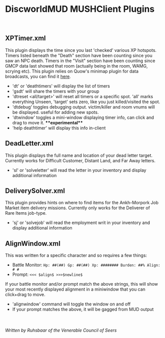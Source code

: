 # DiscworldMUD MUSHClient Plugins
<br/>

## XPTimer.xml
This plugin displays the time since you last 'checked' various XP hotspots. Timers listed beneath the "Death" section have been counting since you saw an NPC death. Timers in the "Visit" section have been counting since GMCP data last showed that room (actually being in the room, WAMG, scrying etc).  This plugin relies on Quow's minimap plugin for data broadcasts, you can find it [here](http://quow.co.uk/minimap.php).
* 'dt' or 'deathtimers' will display the list of timers
* 'gsdt' will share the timers with your group
* 'dtreset <all/target>' will reset all timers or a specific spot. 'all' marks everything Unseen, 'target' sets zero, like you just killed/visited the spot.
* 'dtdebug' toggles debugging output. victim/killer and room vnums will be displayed. useful for adding new spots. 
* 'dtwindow' toggles a mini-window displaying timer info, can click and drag to move it. **\*\*experimental\*\***
* 'help deathtimer' will display this info in-client
  
## DeadLetter.xml
This plugin displays the full name and location of your dead letter target. Currently works for Difficult Customer, Distant Land, and Far Away letters.
* 'sl' or 'solveletter' will read the letter in your inventory and display additional information
  
## DeliverySolver.xml
This plugin provides hints on where to find items for the Ankh-Morpork Job Market item delivery missions. Currently only works for the Deliverer of Rare Items job-type.
* 'sj' or 'solvejob' will read the employment writ in your inventory and display additional information

## AlignWindow.xml
This was written for a specific character and so requires a few things:
* Battle Monitor: `Hp: ##(##) Gp: ##(##) Xp: ######## Burden: ##% Align: # #`
* Prompt: `<<< $align$ >>>$newline$`

If your battle monitor and/or prompt match the above strings, this will show your most recently displayed alignment in a miniwindow that you can click+drag to move. 
* 'alignwindow' command will toggle the window on and off
* If your prompt matches the above, it will be gagged from MUD output

<br/>

###### Written by Ruhsbaar of the Venerable Council of Seers
